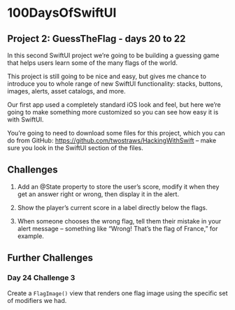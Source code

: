 # 100DaysOfSwiftUI
## Project 2: GuessTheFlag - days 20 to 22
In this second SwiftUI project we’re going to be building a guessing game that helps users learn some of the many flags of the world.

This project is still going to be nice and easy, but gives me chance to introduce you to whole range of new SwiftUI functionality: stacks, buttons, images, alerts, asset catalogs, and more.

Our first app used a completely standard iOS look and feel, but here we’re going to make something more customized so you can see how easy it is with SwiftUI.

You’re going to need to download some files for this project, which you can do from GitHub: https://github.com/twostraws/HackingWithSwift – make sure you look in the SwiftUI section of the files.

## Challenges

1. Add an @State property to store the user’s score, modify it when they get an answer right or wrong, then display it in the alert.

2. Show the player’s current score in a label directly below the flags.

3. When someone chooses the wrong flag, tell them their mistake in your alert message – something like “Wrong! That’s the flag of France,” for example.

## Further Challenges
### Day 24 Challenge 3
Create a `FlagImage()` view that renders one flag image using the specific set of modifiers we had.
